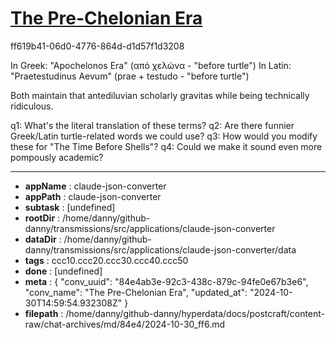 # [The Pre-Chelonian Era](https://claude.ai/chat/84e4ab3e-92c3-438c-879c-94fe0e67b3e6)

ff619b41-06d0-4776-864d-d1d57f1d3208

 In Greek: "Apochelonos Era" (από χελώνα - "before turtle")
In Latin: "Praetestudinus Aevum" (prae + testudo - "before turtle")

Both maintain that antediluvian scholarly gravitas while being technically ridiculous.

q1: What's the literal translation of these terms?
q2: Are there funnier Greek/Latin turtle-related words we could use?
q3: How would you modify these for "The Time Before Shells"?
q4: Could we make it sound even more pompously academic?

---

* **appName** : claude-json-converter
* **appPath** : claude-json-converter
* **subtask** : [undefined]
* **rootDir** : /home/danny/github-danny/transmissions/src/applications/claude-json-converter
* **dataDir** : /home/danny/github-danny/transmissions/src/applications/claude-json-converter/data
* **tags** : ccc10.ccc20.ccc30.ccc40.ccc50
* **done** : [undefined]
* **meta** : {
  "conv_uuid": "84e4ab3e-92c3-438c-879c-94fe0e67b3e6",
  "conv_name": "The Pre-Chelonian Era",
  "updated_at": "2024-10-30T14:59:54.932308Z"
}
* **filepath** : /home/danny/github-danny/hyperdata/docs/postcraft/content-raw/chat-archives/md/84e4/2024-10-30_ff6.md